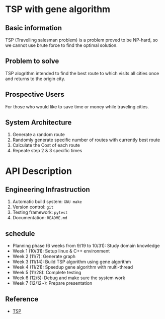 # TSP with gene algorithm

## Basic information
TSP (Travelling salesman problem) is a problem proved to be NP-hard, so we cannot use brute force to find the optimal solution.

## Problem to solve
TSP alogrithm intended to find the best route to which visits all cities once and returns to the origin city.

## Prospective Users
For those who would like to save time or money while traveling cities.

## System Architecture
1. Generate a random route
2. Randomly generate specific number of routes with currently best route
3. Calculate the Cost of each route
4. Repeate step 2 & 3 specific times

# API Description

## Engineering Infrastruction
1. Automatic build system: `GNU make`
2. Version control: `git`
3. Testing framework: `pytest`
4. Documentation: `README.md`

## schedule
* Planning phase (6 weeks from 9/19 to 10/31): Study domain knowledge
* Week 1 (10/31): Setup linux & C++ environment
* Week 2 (11/7): Generate graph
* Week 3 (11/14): Build TSP algorithm using gene algorithm
* Week 4 (11/21): Speedup gene algorithm with multi-thread
* Week 5 (11/28): Complete testing
* Week 6 (12/5): Debug and make sure the system work
* Week 7 (12/12~): Prepare presentation

## Reference
- [TSP](https://en.wikipedia.org/wiki/Travelling_salesman_problem)
